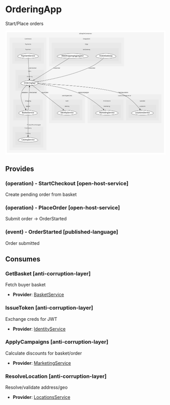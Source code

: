 


# OrderingApp
Start/Place orders

![consumablemap](./consumablemap.svg)

## Provides

### (operation) - StartCheckout [open-host-service]
Create pending order from basket

### (operation) - PlaceOrder [open-host-service]
Submit order -> OrderStarted

### (event) - OrderStarted [published-language]
Order submitted


## Consumes

### GetBasket [anti-corruption-layer]
Fetch buyer basket
- **Provider**: [BasketService](../../../../../shopping/boundedcontexts/basket/services/basket_service/index.md)

### IssueToken [anti-corruption-layer]
Exchange creds for JWT
- **Provider**: [IdentityService](../../../../../../../identity&access/subdomains/auth/boundedcontexts/identity/services/identity_service/index.md)

### ApplyCampaigns [anti-corruption-layer]
Calculate discounts for basket/order
- **Provider**: [MarketingService](../../../../../../../customer_experience/subdomains/promotions/boundedcontexts/marketing/services/marketing_service/index.md)

### ResolveLocation [anti-corruption-layer]
Resolve/validate address/geo
- **Provider**: [LocationsService](../../../../../../../customer_experience/subdomains/geodata/boundedcontexts/locations/services/locations_service/index.md)

	

